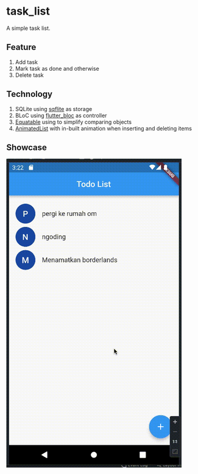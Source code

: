 # task_list

A simple task list.

## Feature

1. Add task
2. Mark task as done and otherwise
3. Delete task

## Technology

1. SQLite using [sqflite](https://pub.dev/packages/sqflite) as storage
2. BLoC using [flutter_bloc](https://pub.dev/packages/flutter_bloc) as controller 
3. [Equatable](https://pub.dev/packages/equatable) using to simplify comparing objects
4. [AnimatedList](https://api.flutter.dev/flutter/widgets/AnimatedList-class.html) with in-built animation when inserting and deleting items

## Showcase

![gif](showcase.gif)